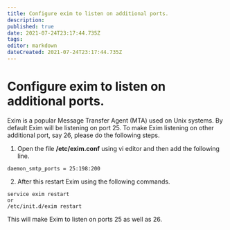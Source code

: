 ```yaml
---
title: Configure exim to listen on additional ports.
description: 
published: true
date: 2021-07-24T23:17:44.735Z
tags: 
editor: markdown
dateCreated: 2021-07-24T23:17:44.735Z
---
```


# Configure exim to listen on additional ports.

Exim is a popular Message Transfer Agent (MTA) used on Unix systems. By default Exim will be listening on port 25. To make Exim listening on other additional port, say 26, please do the following steps.



1) Open the file **/etc/exim.conf** using vi editor and then add the following line.

```
daemon_smtp_ports = 25:198:200
```

2) After this restart Exim using the following commands.

```
service exim restart
or
/etc/init.d/exim restart
```

This will make Exim to listen on ports 25 as well as 26.

